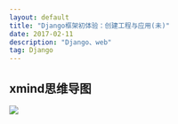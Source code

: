 ```yaml
---
layout: default
title: "Django框架初体验：创建工程与应用(未)"
date: 2017-02-11 
description: "Django、web"
tag: Django 
---  
```


## xmind思维导图

 ![](https://raw.githubusercontent.com/pangkanghua/pangkanghua.github.io/master/images/posts/Django/image01.png)

